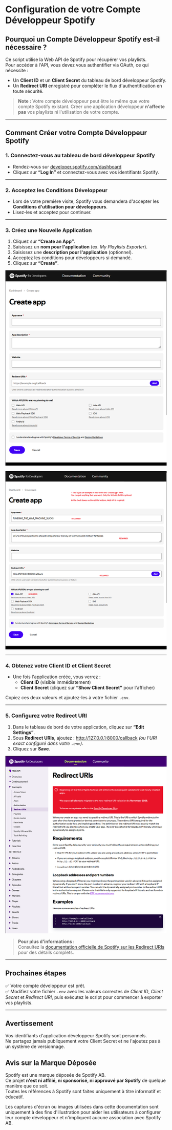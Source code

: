 # Configuration de votre Compte Développeur Spotify

## Pourquoi un Compte Développeur Spotify est-il nécessaire ?

Ce script utilise la Web API de Spotify pour récupérer vos playlists.  
Pour accéder à l'API, vous devez vous authentifier via OAuth, ce qui nécessite :

- Un **Client ID** et un **Client Secret** du tableau de bord développeur Spotify.
- Un **Redirect URI** enregistré pour compléter le flux d'authentification en toute sécurité.

> **Note :** Votre compte développeur peut être le même que votre compte Spotify existant. Créer une application
> développeur **n'affecte pas** vos playlists ni l'utilisation de votre compte.

---

## Comment Créer votre Compte Développeur Spotify

### 1. Connectez-vous au tableau de bord développeur Spotify

- Rendez-vous sur [developer.spotify.com/dashboard](https://developer.spotify.com/dashboard)
- Cliquez sur **“Log In”** et connectez-vous avec vos identifiants Spotify.

---

### 2. Acceptez les Conditions Développeur

- Lors de votre première visite, Spotify vous demandera d'accepter les **Conditions d'utilisation pour développeurs**.
- Lisez-les et acceptez pour continuer.

---

### 3. Créez une Nouvelle Application

1. Cliquez sur **“Create an App”**.
2. Saisissez un **nom pour l'application** (ex. *My Playlists Exporter*).
3. Saisissez une **description pour l'application** (optionnel).
4. Acceptez les conditions pour développeurs si demandé.
5. Cliquez sur **“Create”**.

![Formulaire de création d'application dans le tableau de bord Spotify Developer](../images/create-app-form-in-dev-account.png)

![Exemple de formulaire d'application rempli](../images/create-app-form-example.png)

---

### 4. Obtenez votre Client ID et Client Secret

- Une fois l'application créée, vous verrez :
  - **Client ID** (visible immédiatement)
  - **Client Secret** (cliquez sur **“Show Client Secret”** pour l'afficher)

Copiez ces deux valeurs et ajoutez-les à votre fichier `.env`.

---

### 5. Configurez votre Redirect URI

1. Dans le tableau de bord de votre application, cliquez sur **“Edit Settings”**.
2. Sous **Redirect URIs**, ajoutez : <http://127.0.0.1:8000/callback> *(ou l'URI exact configuré dans votre `.env`)*.
3. Cliquez sur **Save**.

![Configuration des Redirect URIs](../images/redirect-uris-capture.png)

> **Pour plus d'informations :**  
> Consultez
> la [documentation officielle de Spotify sur les Redirect URIs](https://developer.spotify.com/documentation/web-api/concepts/redirect_uri)
> pour des détails complets.

---

## Prochaines étapes

✅ Votre compte développeur est prêt.  
✅ Modifiez votre fichier `.env` avec les valeurs correctes de *Client ID*, *Client Secret* et *Redirect URI*, puis
exécutez le script pour commencer à exporter vos playlists.

---

## Avertissement

Vos identifiants d'application développeur Spotify sont personnels.  
Ne partagez jamais publiquement votre Client Secret et ne l'ajoutez pas à un système de versionnage.

## Avis sur la Marque Déposée

Spotify est une marque déposée de Spotify AB.  
Ce projet **n'est ni affilié, ni sponsorisé, ni approuvé par Spotify** de quelque manière que ce soit.  
Toutes les références à Spotify sont faites uniquement à titre informatif et éducatif.

Les captures d'écran ou images utilisées dans cette documentation sont uniquement à des fins d'illustration pour aider
les utilisateurs à configurer leur compte développeur et n'impliquent aucune association avec Spotify AB.
